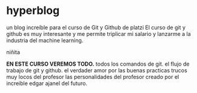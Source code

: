 # hyperblog
un blog increíble para el curso de Git y Github de platzi
El curso de git y github es muy interesante y me permite triplicar mi salario y lanzarme a la industria del machine learning.

niñita 



**EN ESTE CURSO VEREMOS TODO.**
todos los comandos de git.
el flujo de trabajo de git y github.
el verdader amor por las buenas practicas
trucos muy locos del profesor
las personalidades del profesor
creado por el increible edgar ajanel del futuro.
